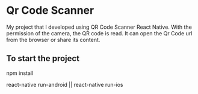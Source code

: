 # Qr Code Scanner

My project that I developed using QR Code Scanner React Native. With the permission of the camera, the QR code is read. It can open the Qr Code url from the browser or share its content.

## To start the project

npm install

react-native run-android || react-native run-ios
